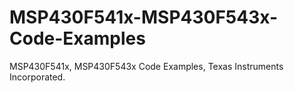 # MSP430F541x-MSP430F543x-Code-Examples
MSP430F541x, MSP430F543x Code Examples, Texas Instruments Incorporated.
